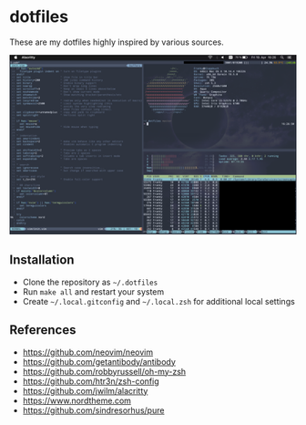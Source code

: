 # dotfiles

These are my dotfiles highly inspired by various sources.

![screenshot](screen.png "")

## Installation

- Clone the repository as `~/.dotfiles`
- Run `make all` and restart your system
- Create `~/.local.gitconfig` and `~/.local.zsh` for additional local settings

## References

- https://github.com/neovim/neovim
- https://github.com/getantibody/antibody
- https://github.com/robbyrussell/oh-my-zsh
- https://github.com/htr3n/zsh-config
- https://github.com/jwilm/alacritty
- https://www.nordtheme.com
- https://github.com/sindresorhus/pure
